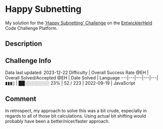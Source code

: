 # Happy Subnetting

My solution for the ['Happy Subnetting' Challenge](https://platform.entwicklerheld.de/challenge/happy-subnetting?technology=JavaScript) on the [EntwicklerHeld](https://platform.entwicklerheld.de/) Code Challenge Platform.

## Description


## Challenge Info
Data last updated: 2023-12-22
Difficulty | Overall Success Rate @EH | Overall Solved/Accepted @EH | Date Solved | Language
---|---|---|---|---|
▮▮▮▯ | ██░░░░░░░░ 23% | 52 / 223 | 2022-09-19 | JavaScript

## Comment
In retrospect, my approach to solve this was a bit crude, especially in regards to all of those bit calculations. Using actual bit shifting would probably have been a better/nicer/faster approach.